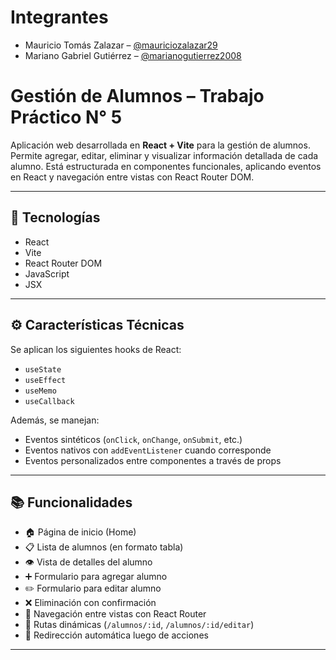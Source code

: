 # Integrantes
- Mauricio Tomás Zalazar – [@mauriciozalazar29](https://github.com/mauriciozalazar29)
- Mariano Gabriel Gutiérrez – [@marianogutierrez2008](https://github.com/marianogutierrez2008)

# Gestión de Alumnos – Trabajo Práctico N° 5

Aplicación web desarrollada en **React + Vite** para la gestión de alumnos. Permite agregar, editar, eliminar y visualizar información detallada de cada alumno. Está estructurada en componentes funcionales, aplicando eventos en React y navegación entre vistas con React Router DOM.

---

## 🚀 Tecnologías

- React
- Vite
- React Router DOM
- JavaScript
- JSX
---

## ⚙️ Características Técnicas

Se aplican los siguientes hooks de React:

- `useState`
- `useEffect`
- `useMemo`
- `useCallback`

Además, se manejan:

- Eventos sintéticos (`onClick`, `onChange`, `onSubmit`, etc.)
- Eventos nativos con `addEventListener` cuando corresponde
- Eventos personalizados entre componentes a través de props

---

## 📚 Funcionalidades

- 🏠 Página de inicio (Home)
- 📋 Lista de alumnos (en formato tabla)
- 👁️ Vista de detalles del alumno
- ➕ Formulario para agregar alumno
- ✏️ Formulario para editar alumno
- ❌ Eliminación con confirmación
- 🔗 Navegación entre vistas con React Router
- 📌 Rutas dinámicas (`/alumnos/:id`, `/alumnos/:id/editar`)
- 🔄 Redirección automática luego de acciones

---

